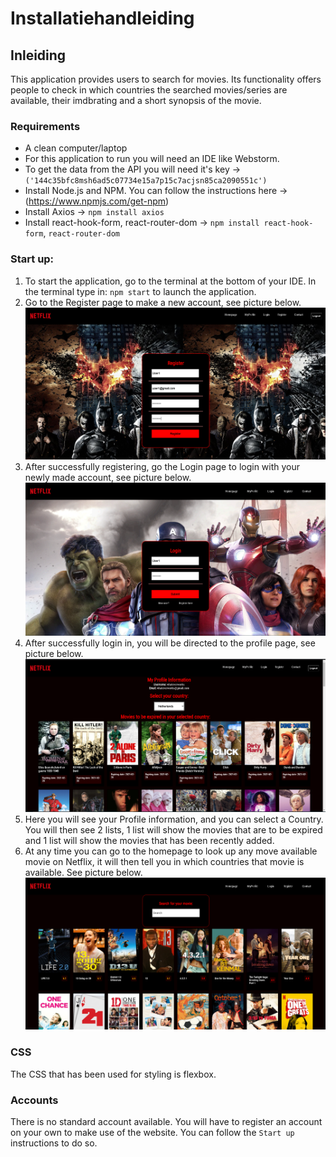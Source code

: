 <h1>Installatiehandleiding</h1>

<h2>Inleiding</h2>

This application provides users to search for movies. Its functionality offers people to check
in which countries the searched movies/series are available, their imdbrating and a short synopsis
of the movie.


<h3>Requirements</h3>

- A clean computer/laptop
- For this application to run you will need an IDE like Webstorm. 
- To get the data from the API you will need it's key -> `('144c35bfc8msh6ad5c07734e15a7p15c7acjsn85ca2090551c')`
- Install Node.js and NPM. You can follow the instructions here -> (https://www.npmjs.com/get-npm)
- Install Axios -> `npm install axios`
- Install react-hook-form, react-router-dom -> `npm install react-hook-form`, `react-router-dom` 


<h3>Start up:</h3>

1. To start the application, go to the terminal at the bottom of your IDE. In the terminal type in: `npm start`
to launch the application.
2. Go to the Register page to make a new account, see picture below.
![img.png](public/img2.png)
3. After successfully registering, go the Login page to login with your newly made account, see picture below.
![img_1.png](public/img3.png)
4. After successfully login in, you will be directed to the profile page, see picture below.   
![img.png](public/img.png)
5. Here you will see your Profile information, and you can select a Country. You will then see 2 lists, 1 list will show
the movies that are to be expired and 1 list will show the movies that has been recently added.
6. At any time you can go to the homepage to look up any move available movie on Netflix, it will then tell you in which
countries that movie is available. See picture below.
![img.png](public/img4.png)

<h3>CSS</h3>

The CSS that has been used for styling is flexbox. 

<h3>Accounts</h3>

There is no standard account available. You will have to register an account on your own to make use of the website.
You can follow the `Start up` instructions to do so.




